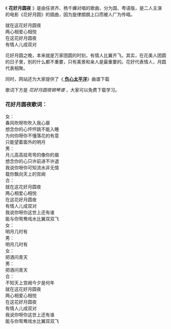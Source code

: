 

《 **花好月圆夜** 》是由任贤齐、杨千嬅对唱的歌曲，分为国、粤语版，是二人主演的电影《花好月圆》的插曲，因为旋律朗朗上口而被人广为传唱。

就在这花好月圆夜  
两心相爱心相悦  
在这花好月圆夜  
有情人儿成双对

花好月圆之晚，本来就是万家团圆的时刻，有情人比翼齐飞。其实，在花美人团圆的日子里，别的什么都不重要，只有美景和亲人是最重要的。花好代表情人，月圆代表相聚。

同时，网站还为大家提供了《[ **伤心太平洋**](Music-2424-伤心太平洋-任贤齐.html "伤心太平洋")》曲谱下载

歌词下方是 _花好月圆夜钢琴谱_ ，大家可以免费下载学习。

### 花好月圆夜歌词：

女：  
春风吹呀吹吹入我心扉  
想念你的心怦怦跳不能入睡  
为何你呀你不懂落花的有意  
只能望着窗外的明月  
男：  
月儿高高挂弯弯的像你的眉  
想念你的心只许前进不许退  
我说你呀你可知流水非无情  
载你飘向天上的宫阙  
合：  
就在这花好月圆夜  
两心相爱心相悦  
在这花好月圆夜  
有情人儿成双对  
我说你呀你这世上还有谁  
能与你鸳鸯戏水比翼双双飞  
女：  
明月几时有  
男：  
明月几时有  
女：  
把酒问青天  
男：  
把酒问青天  
合：  
不知天上宫阙今夕是何年  
就在这花好月圆夜  
两心相爱心相悦  
在这花好月圆夜  
有情人儿成双对  
我说你呀你这世上还有谁  
能与你鸳鸯戏水比翼双双飞

